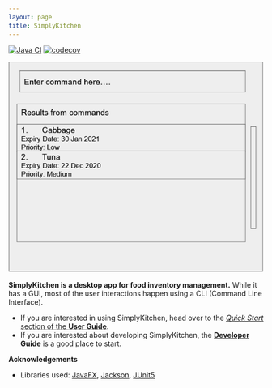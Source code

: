 ```yaml
---
layout: page
title: SimplyKitchen
---
```


[![Java CI](https://github.com/AY2021S1-CS2103T-F13-4/tp/workflows/Java%20CI/badge.svg)](https://github.com/AY2021S1-CS2103T-F13-4/tp/actions)
[![codecov](https://codecov.io/gh/se-edu/addressbook-level3/branch/master/graph/badge.svg)](https://codecov.io/gh/se-edu/addressbook-level3)

![Ui](images/Ui.png)

**SimplyKitchen is a desktop app for food inventory management.** While it has a GUI, most of the user interactions happen using a CLI (Command Line Interface).

* If you are interested in using SimplyKitchen, head over to the [_Quick Start_ section of the **User Guide**](UserGuide.html#quick-start).
* If you are interested about developing SimplyKitchen, the [**Developer Guide**](DeveloperGuide.html) is a good place to start.


**Acknowledgements**

* Libraries used: [JavaFX](https://openjfx.io/), [Jackson](https://github.com/FasterXML/jackson), [JUnit5](https://github.com/junit-team/junit5)
